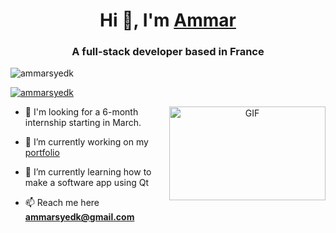 
<h1 align="center">Hi 👋, I'm <a href="https://ammarsyedk.com/" target="blank">
Ammar</a></h1>
<h3 align="center">A full-stack developer based in France</h3>

<p align="left"> <img src="https://komarev.com/ghpvc/?username=ammarsyedk&label=Profile%20views&color=0e75b6&style=flat" alt="ammarsyedk" /> </p>

<p align="left"> <a href="https://twitter.com/AmmarSyedK" target="blank"><img src="https://img.shields.io/twitter/follow/AmmarSyedK?logo=twitter&style=for-the-badge" alt="ammarsyedk" /></a> </p>

<a target="_blank" align="center">
  <img align="right" top="500" height="150" width="250" alt="GIF" src="https://s9.gifyu.com/images/Personal-logo-Logo-Animation-1.gif">
</a>

- 🤝 I'm looking for a 6-month internship starting in March.

- 🔭 I’m currently working on my <a href="https://github.com/AmmarSyedK/ReactJSPortfolio/" target="blank">portfolio</a>

- 🌱 I’m currently learning how to make a software app using Qt

- 📫 Reach me here **ammarsyedk@gmail.com**
